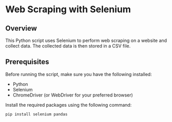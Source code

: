 # Web Scraping with Selenium

## Overview

This Python script uses Selenium to perform web scraping on a website and collect data. The collected data is then stored in a CSV file.

## Prerequisites

Before running the script, make sure you have the following installed:

- Python
- Selenium
- ChromeDriver (or WebDriver for your preferred browser)

Install the required packages using the following command:

```bash
pip install selenium pandas
